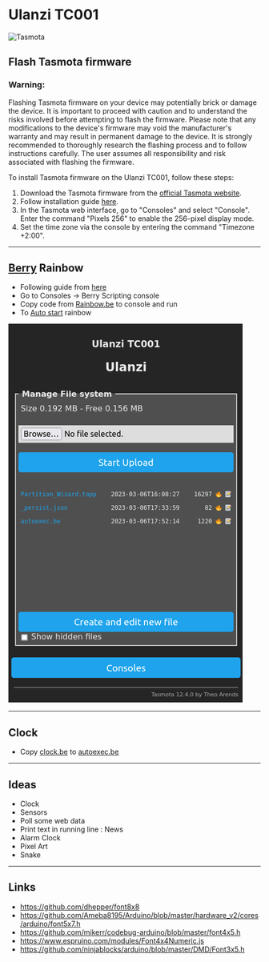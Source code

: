 # Ulanzi TC001
<img src="https://templates.blakadder.com/assets/images/logo.svg" alt="Tasmota" width="300"/>

## Flash Tasmota firmware

### **Warning**: 
Flashing Tasmota firmware on your device may potentially brick or damage the device. It is important to proceed with caution and to understand the risks involved before attempting to flash the firmware. Please note that any modifications to the device's firmware may void the manufacturer's warranty and may result in permanent damage to the device. It is strongly recommended to thoroughly research the flashing process and to follow instructions carefully. The user assumes all responsibility and risk associated with flashing the firmware.

To install Tasmota firmware on the Ulanzi TC001, follow these steps:

1. Download the Tasmota firmware from the [official Tasmota website](http://ota.tasmota.com/tasmota32/release/).
2. Follow installation guide [here](https://templates.blakadder.com/ulanzi_TC001.html).
3. In the Tasmota web interface, go to "Consoles" and select "Console". Enter the command "Pixels 256" to enable the 256-pixel display mode.
4. Set the time zone via the console by entering the command "Timezone +2:00".

**********************
## [Berry](https://tasmota.github.io/docs/Berry/) Rainbow
* Following guide from [here](https://tasmota.github.io/docs/Berry_Addressable-LED/)
* Go to Consoles -> Berry Scripting console
* Copy code from [Rainbow.be](Rainbow.be) to console and run
* To [Auto start](https://tasmota.github.io/docs/UFS/#autoexecbe) rainbow

![](doc/Ulanzi_Manage_File_system.png)

**********************
## Clock
* Copy [clock.be](clock.be) to [autoexec.be](https://tasmota.github.io/docs/UFS/#autoexecbe)
**********************
## Ideas
* Clock
* Sensors
* Poll some web data
* Print text in running line : News
* Alarm Clock
* Pixel Art
* Snake
**********************
## Links
* https://github.com/dhepper/font8x8
* https://github.com/Ameba8195/Arduino/blob/master/hardware_v2/cores/arduino/font5x7.h
* https://github.com/mikerr/codebug-arduino/blob/master/font4x5.h
* https://www.espruino.com/modules/Font4x4Numeric.js
* https://github.com/ninjablocks/arduino/blob/master/DMD/Font3x5.h